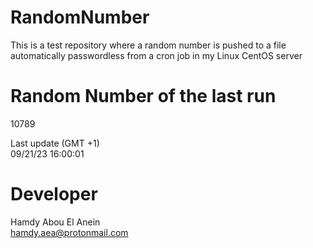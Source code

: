 # RandomNumber    
This is a test repository where a random number is pushed to a file automatically passwordless from a cron job in my Linux CentOS server    
# Random Number of the last run   
10789
      
Last update (GMT +1)    
09/21/23 16:00:01
# Developer    
Hamdy Abou El Anein   
hamdy.aea@protonmail.com
